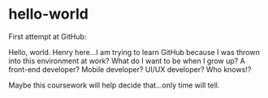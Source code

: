 # hello-world

First attempt at GitHub:

Hello, world. Henry here...I am trying to learn GitHub because I was thrown into this environment at work? What do I want to be when I grow up? A front-end developer? Mobile developer? UI/UX developer? Who knows!?

Maybe this coursework will help decide that...only time will tell.
